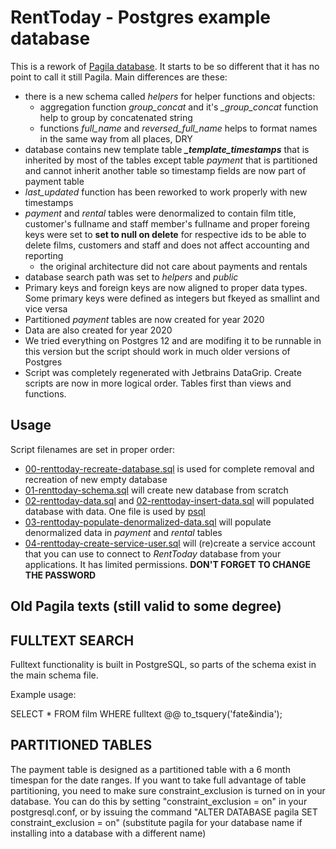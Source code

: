 # RentToday - Postgres example database

This is a rework of [Pagila database](https://github.com/ganeshan/pagila). It starts to be so different that it has no point to call it still Pagila. Main differences are these:
  
- there is a new schema called *helpers* for helper functions and objects:
  - aggregation function *group_concat* and it's *_group_concat* function help to group by concatenated string
  - functions *full_name* and *reversed_full_name* helps to format names in the same way from all places, DRY
- database contains new template table ***_template_timestamps*** that is inherited by most of the tables except table *payment* that is partitioned and cannot inherit another table so timestamp fields are now part of payment table
- *last_updated* function has been reworked to work properly with new timestamps
- *payment* and *rental* tables were denormalized to contain film title, customer's fullname and staff member's fullname and proper foreing keys were set to **set to null on delete** for respective ids to be able to delete films, customers and staff and does not affect accounting and reporting
  - the original architecture did not care about payments and rentals
- database search path was set to *helpers* and *public*
- Primary keys and foreign keys are now aligned to proper data types.  
Some primary keys were defined as integers but fkeyed as smallint and vice versa
- Partitioned *payment* tables are now created for year 2020
- Data are also created for year 2020
- We tried everything on Postgres 12 and are modifing it to be runnable in this version but the script should work in much older versions of Postgres
- Script was completely regenerated with Jetbrains DataGrip. Create scripts are now in more logical order. Tables first than views and functions.

## Usage
Script filenames are set in proper order:
- [00-renttoday-recreate-database.sql](./00-renttoday-recreate-database.sql) is used for complete removal and recreation of new empty database
- [01-renttoday-schema.sql](./01-renttoday-schema.sql) will create new database from scratch
- [02-renttoday-data.sql](./02-renttoday-data.sql) and [02-renttoday-insert-data.sql](./02-renttoday-insert-data.sql) will populated database with data. One file is used by [psql](https://www.postgresql.org/docs/current/app-psql.html)
- [03-renttoday-populate-denormalized-data.sql](./03-renttoday-populate-denormalized-data.sql) will populate denormalized data in *payment* and *rental* tables  
- [04-renttoday-create-service-user.sql](./04-renttoday-create-service-user.sql) will (re)create a service account that you can use to connect to *RentToday* database from your applications. It has limited permissions. **DON'T FORGET TO CHANGE THE PASSWORD**

## Old Pagila texts (still valid to some degree)

FULLTEXT SEARCH
---------------

Fulltext functionality is built in PostgreSQL, so parts of the schema exist
in the main schema file. 

Example usage:

SELECT * FROM film WHERE fulltext @@ to_tsquery('fate&india');


PARTITIONED TABLES
------------------

The payment table is designed as a partitioned table with a 6 month timespan
for the date ranges. 
If you want to take full advantage of table partitioning, you need to make
sure constraint_exclusion is turned on in your database. You can do this by
setting "constraint_exclusion = on" in your postgresql.conf, or by issuing the
command "ALTER DATABASE pagila SET constraint_exclusion = on" (substitute
pagila for your database name if installing into a database with a different
name)
